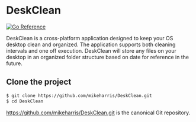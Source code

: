 # DeskClean 

[![Go Reference](https://pkg.go.dev/badge/golang.org/x/example.svg)](https://go.dev)

DeskClean is a cross-platform application designed to keep your OS desktop clean and organized.  The application supports both cleaning intervals and one off execution.  DeskClean will store any files on your desktop in an organized folder structure based on date for reference in the future.


## Clone the project

```sh
$ git clone https://github.com/mikeharris/DeskClean.git
$ cd DeskClean 
```
https://github.com/mikeharris/DeskClean.git is the canonical Git repository.

